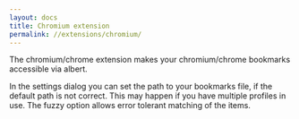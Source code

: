 ```yaml
---
layout: docs
title: Chromium extension
permalink: //extensions/chromium/
---
```


The chromium/chrome extension makes your chromium/chrome bookmarks accessible via albert.

In the settings dialog you can set the path to your bookmarks file, if the default path is not correct. This may happen if you have multiple profiles in use. The fuzzy option allows error tolerant matching of the items.
